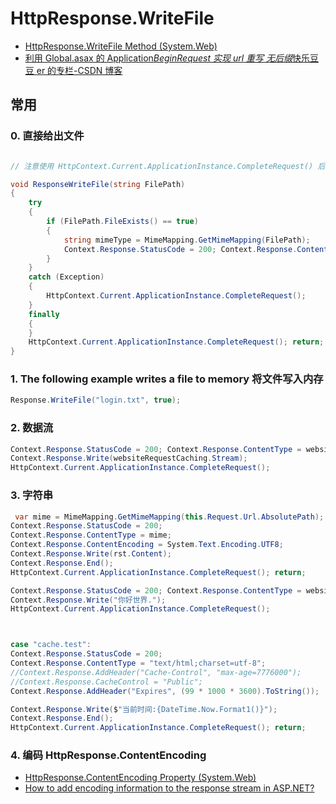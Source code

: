 # HttpResponse.WriteFile

- [HttpResponse.WriteFile Method (System.Web)](https://docs.microsoft.com/en-us/dotnet/api/system.web.httpresponse.writefile?view=netframework-4.8)
- [利用 Global.asax 的 Application*BeginRequest 实现 url 重写 无后缀*快乐豆豆 er 的专栏-CSDN 博客](https://blog.csdn.net/pigkeli/article/details/9963097)

## 常用

### 0. 直接给出文件

```c#

// 注意使用 HttpContext.Current.ApplicationInstance.CompleteRequest() 后面不能使用 return; 再读取文件流时候.

void ResponseWriteFile(string FilePath)
{
    try
    {
        if (FilePath.FileExists() == true)
        {
            string mimeType = MimeMapping.GetMimeMapping(FilePath);
            Context.Response.StatusCode = 200; Context.Response.ContentType = mimeType; Context.Response.WriteFile(FilePath);
        }
    }
    catch (Exception)
    {
        HttpContext.Current.ApplicationInstance.CompleteRequest();
    }
    finally
    {
    }
    HttpContext.Current.ApplicationInstance.CompleteRequest(); return;
}
```

### 1. The following example writes a file to memory 将文件写入内存

```c#
Response.WriteFile("login.txt", true);
```

### 2. 数据流

```c#
Context.Response.StatusCode = 200; Context.Response.ContentType = websiteRequestCaching.ContentType;
Context.Response.Write(websiteRequestCaching.Stream);
HttpContext.Current.ApplicationInstance.CompleteRequest();
```

### 3. 字符串

```c#
 var mime = MimeMapping.GetMimeMapping(this.Request.Url.AbsolutePath);
Context.Response.StatusCode = 200;
Context.Response.ContentType = mime;
Context.Response.ContentEncoding = System.Text.Encoding.UTF8;
Context.Response.Write(rst.Content);
Context.Response.End();
HttpContext.Current.ApplicationInstance.CompleteRequest(); return;

Context.Response.StatusCode = 200; Context.Response.ContentType = websiteRequestCaching.ContentType;
Context.Response.Write("你好世界.");
HttpContext.Current.ApplicationInstance.CompleteRequest();



case "cache.test":
Context.Response.StatusCode = 200;
Context.Response.ContentType = "text/html;charset=utf-8";
//Context.Response.AddHeader("Cache-Control", "max-age=7776000");
//Context.Response.CacheControl = "Public";
Context.Response.AddHeader("Expires", (99 * 1000 * 3600).ToString());

Context.Response.Write($"当前时间:{DateTime.Now.Format1()}");
Context.Response.End();
HttpContext.Current.ApplicationInstance.CompleteRequest(); return;

```

### 4. 编码 HttpResponse.ContentEncoding

- [HttpResponse.ContentEncoding Property (System.Web)](https://docs.microsoft.com/en-us/dotnet/api/system.web.httpresponse.contentencoding?view=netframework-4.8)
- [How to add encoding information to the response stream in ASP.NET?](https://stackoverflow.com/questions/1005530/how-to-add-encoding-information-to-the-response-stream-in-asp-net)
